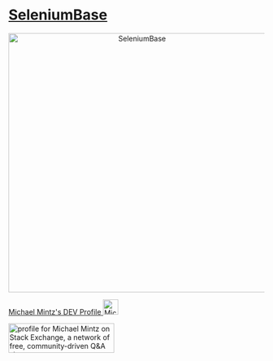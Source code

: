 <!--
**mdmintz/mdmintz** is a ✨ _special_ ✨ repository because its `README.md` (this file) appears on your GitHub profile.

Here are some ideas to get you started:

- 🔭 I’m currently working on ...
- 🌱 I’m currently learning ...
- 👯 I’m looking to collaborate on ...
- 🤔 I’m looking for help with ...
- 💬 Ask me about ...
- 📫 How to reach me: ...
- 😄 Pronouns: ...
- ⚡ Fun fact: ...
-->

# [SeleniumBase](https://github.com/seleniumbase/SeleniumBase/)

<p align="center"><a href="https://github.com/seleniumbase/SeleniumBase/"><img align="center" src="https://seleniumbase.github.io/cdn/img/sb_media_logo_t6.png" alt="SeleniumBase" width="510" /></a></p>

<p><a href="https://dev.to/mintzworld">
  <span>Michael Mintz's DEV Profile</span>
  <img src="https://d2fltix0v2e0sb.cloudfront.net/dev-badge.svg" alt="Michael Mintz's DEV Profile" height="30" width="30">
</a></p>
  
<p><a href="https://stackexchange.com/users/9494775/michael-mintz"><img src="https://stackexchange.com/users/flair/9494775.png" width="208" height="58" alt="profile for Michael Mintz on Stack Exchange, a network of free, community-driven Q&amp;A sites" title="profile for Michael Mintz on Stack Exchange, a network of free, community-driven Q&amp;A sites" /></a></p>
